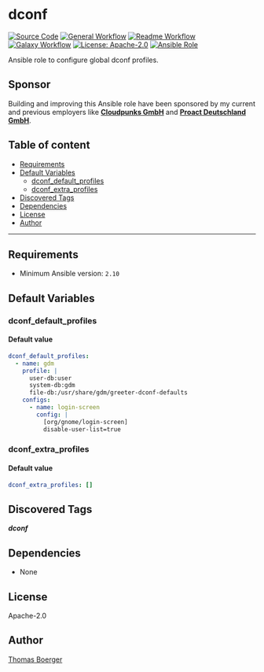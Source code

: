 # dconf

[![Source Code](https://img.shields.io/badge/github-source%20code-blue?logo=github&amp;logoColor=white)](https://github.com/rolehippie/dconf)
[![General Workflow](https://github.com/rolehippie/dconf/actions/workflows/general.yml/badge.svg)](https://github.com/rolehippie/dconf/actions/workflows/general.yml)
[![Readme Workflow](https://github.com/rolehippie/dconf/actions/workflows/readme.yml/badge.svg)](https://github.com/rolehippie/dconf/actions/workflows/readme.yml)
[![Galaxy Workflow](https://github.com/rolehippie/dconf/actions/workflows/galaxy.yml/badge.svg)](https://github.com/rolehippie/dconf/actions/workflows/galaxy.yml)
[![License: Apache-2.0](https://img.shields.io/github/license/rolehippie/dconf)](https://github.com/rolehippie/dconf/blob/master/LICENSE)
[![Ansible Role](https://img.shields.io/badge/role-rolehippie.dconf-blue)](https://galaxy.ansible.com/rolehippie/dconf)

Ansible role to configure global dconf profiles.

## Sponsor

Building and improving this Ansible role have been sponsored by my current and previous employers like **[Cloudpunks GmbH](https://cloudpunks.de)** and **[Proact Deutschland GmbH](https://www.proact.eu)**.

## Table of content

- [Requirements](#requirements)
- [Default Variables](#default-variables)
  - [dconf_default_profiles](#dconf_default_profiles)
  - [dconf_extra_profiles](#dconf_extra_profiles)
- [Discovered Tags](#discovered-tags)
- [Dependencies](#dependencies)
- [License](#license)
- [Author](#author)

---

## Requirements

- Minimum Ansible version: `2.10`


## Default Variables

### dconf_default_profiles

#### Default value

```YAML
dconf_default_profiles:
  - name: gdm
    profile: |
      user-db:user
      system-db:gdm
      file-db:/usr/share/gdm/greeter-dconf-defaults
    configs:
      - name: login-screen
        config: |
          [org/gnome/login-screen]
          disable-user-list=true
```

### dconf_extra_profiles

#### Default value

```YAML
dconf_extra_profiles: []
```

## Discovered Tags

**_dconf_**


## Dependencies

- None

## License

Apache-2.0

## Author

[Thomas Boerger](https://github.com/tboerger)
